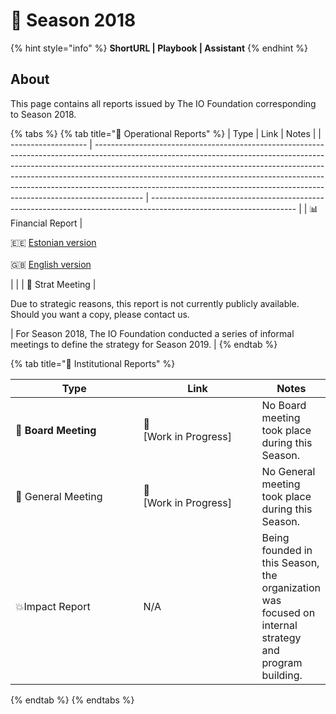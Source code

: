 # 🍃 Season 2018

{% hint style="info" %}
**ShortURL | Playbook | Assistant**
{% endhint %}

## About

This page contains all reports issued by The IO Foundation corresponding to Season 2018.

{% tabs %}
{% tab title="📘 Operational Reports" %}
| Type                | Link                                                                                                                                                                                                                                                                                                                                                                                                               | Notes                                                                                                              |
| ------------------- | ------------------------------------------------------------------------------------------------------------------------------------------------------------------------------------------------------------------------------------------------------------------------------------------------------------------------------------------------------------------------------------------------------------------ | ------------------------------------------------------------------------------------------------------------------ |
| 📊 Financial Report | <p><span data-gb-custom-inline data-tag="emoji" data-code="1f1ea-1f1ea">🇪🇪</span> <a href="https://drive.google.com/file/d/1kzOz90Drd8jxTCSQViz20XQDj5U-oY0F/view?usp=sharing">Estonian version<br></a><br><span data-gb-custom-inline data-tag="emoji" data-code="1f1ec-1f1e7">🇬🇧</span> <a href="https://drive.google.com/file/d/1oMZB4qwKyzg7-MBTfCH_1G4k8O-gQMHg/view?usp=sharing">English version</a></p> |                                                                                                                    |
| 📑 Strat Meeting    | <p>Due to strategic reasons, this report is not currently publicly available.<br>Should you want a copy, please contact us.</p>                                                                                                                                                                                                                                                                                    | For Season 2018, The IO Foundation conducted a series of informal meetings to define the strategy for Season 2019. |
{% endtab %}

{% tab title="📕 Institutional Reports" %}
<table><thead><tr><th width="269">Type</th><th width="239">Link</th><th>Notes</th></tr></thead><tbody><tr><td>📙 <strong>Board Meeting</strong></td><td>🚧<br>[Work in Progress]</td><td>No Board meeting took place during this Season.</td></tr><tr><td>📗 General Meeting</td><td>🚧<br>[Work in Progress]</td><td>No General meeting took place during this Season.</td></tr><tr><td>💥Impact Report</td><td>N/A</td><td>Being founded in this Season, the organization was focused on internal strategy and program building.</td></tr></tbody></table>
{% endtab %}
{% endtabs %}
